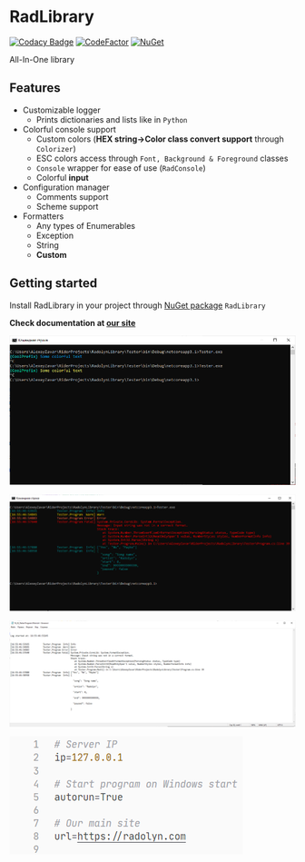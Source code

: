 # RadLibrary

[![Codacy Badge](https://img.shields.io/codacy/grade/dbd6443c52e6446086f30d4ea9a95223?style=flat-square)](https://app.codacy.com/gh/Radolyn/RadLibrary/dashboard)
[![CodeFactor](https://img.shields.io/codefactor/grade/github/radolyn/radlibrary?style=flat-square)](https://www.codefactor.io/repository/github/radolyn/radlibrary)
[![NuGet](https://img.shields.io/nuget/v/radlibrary?style=flat-square)](https://www.nuget.org/packages/RadLibrary/)

All-In-One library

## Features

- Customizable logger
  - Prints dictionaries and lists like in ```Python```
- Colorful console support
  - Custom colors (**HEX string->Color class convert support** through ```Colorizer```)
  - ESC colors access through ```Font, Background & Foreground``` classes
  - ```Console``` wrapper for ease of use (```RadConsole```)
  - Colorful **input**
- Configuration manager
  - Comments support
  - Scheme support
- Formatters
  - Any types of Enumerables
  - Exception
  - String
  - __Custom__

## Getting started

Install RadLibrary in your project through [NuGet package](https://www.nuget.org/packages/RadLibrary/) ```RadLibrary```

**Check documentation at [our site](https://radolyn.com/docs/RadLibrary/)**

![Sample image](.github/colorful_console.png)

![Sample image](.github/multilogger_console.png)

![Sample image](.github/multilogger_notepad.png)

![Sample image](.github/cfg_notepad.png)

